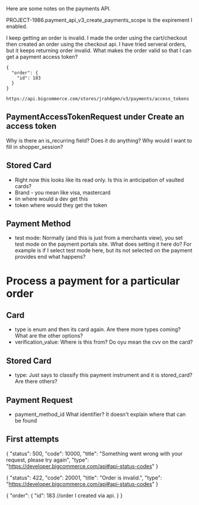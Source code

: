 Here are some notes on the payments API.


PROJECT-1986.payment_api_v3_create_payments_scope is the expirement I enabled.

I keep getting an order is invalid. I made the order using the cart/checkout then created an order using the checkout api. 
I have tried serveral orders, but it keeps returning order invalid. What makes the order valid so that I can get a payment access token?

```
{
  "order": {
    "id": 183
  }
}

```

`https://api.bigcommerce.com/stores/jrah6gmn/v3/payments/access_tokens`

## PaymentAccessTokenRequest under Create an access token

Why is there an is_recurring field? Does it do anything?
Why would I want to fill in shopper_session?

## Stored Card
- Right now this looks like its read only. Is this in anticipation of vaulted cards?
- Brand - you mean like visa, mastercard
- iin where would a dev get this
- token where would they get the token

## Payment Method
- test mode: Normally (and this is just from a merchants view), you set test mode on the payment portals site. What does setting
it here do? For example is if I select test mode here, but its not selected on the payment provides end what happens?

# Process a payment for a particular order

## Card
- type is enum and then its card again. Are there more types coming? What are the other options?
- verification_value: Where is this from? Do oyu mean the cvv on the card?

## Stored Card
- type: Just says to classify this payment instrument and it is stored_card? Are there others? 

## Payment Request
- payment_method_id What identifier? It doesn't explain where that can be found


## First attempts

{
    "status": 500,
    "code": 10000,
    "title": "Something went wrong with your request, please try again",
    "type": "https://developer.bigcommerce.com/api#api-status-codes"
}


{
    "status": 422,
    "code": 20001,
    "title": "Order is invalid.",
    "type": "https://developer.bigcommerce.com/api#api-status-codes"
}

{
  "order": {
    "id": 183 //order I created via api.
  }
}
